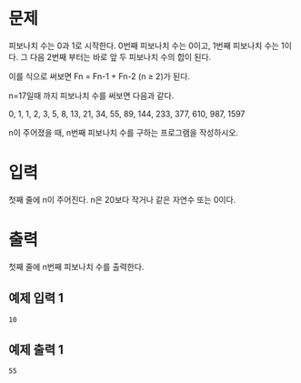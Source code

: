 문제
=============
피보나치 수는 0과 1로 시작한다. 0번째 피보나치 수는 0이고, 1번째 피보나치 수는 1이다. 그 다음 2번째 부터는 바로 앞 두 피보나치 수의 합이 된다.

이를 식으로 써보면 Fn = Fn-1 + Fn-2 (n ≥ 2)가 된다.

n=17일때 까지 피보나치 수를 써보면 다음과 같다.

0, 1, 1, 2, 3, 5, 8, 13, 21, 34, 55, 89, 144, 233, 377, 610, 987, 1597

n이 주어졌을 때, n번째 피보나치 수를 구하는 프로그램을 작성하시오.

입력
===========
첫째 줄에 n이 주어진다. n은 20보다 작거나 같은 자연수 또는 0이다.

출력
==========
첫째 줄에 n번째 피보나치 수를 출력한다.

예제 입력 1
-----------
```
10
```
예제 출력 1 
-----------
```
55
```
